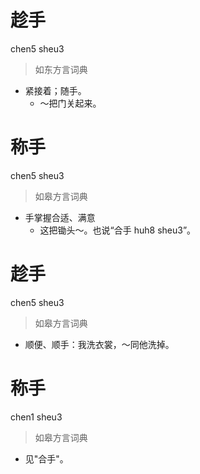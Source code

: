 # 趁手
chen5 sheu3
> 如东方言词典
- 紧接着；随手。
  - ～把门关起来。

# 称手
chen5 sheu3
> 如皋方言词典
- 手掌握合适、满意
  - 这把锄头～。也说“合手 huh8 sheu3”。

# 趁手
chen5 sheu3
> 如皋方言词典
- 顺便、顺手：我洗衣裳，～同他洗掉。

# 称手
chen1 sheu3
> 如皋方言词典
- 见"合手"。
